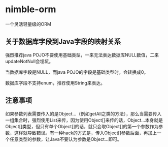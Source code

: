 # nimble-orm
一个灵活轻量级的ORM

## 关于数据库字段到Java字段的映射关系
强烈推荐java POJO不要使用基础类型，一来无法表达数据库NULL数值，二来updateNotNull会埋坑。

当数据库字段是NULL，而java POJO的字段是基础类型时，会转换成0。

数据库字段不支持enum，推荐使用String来表达。

## 注意事项

如果参数列表需要传入的是Object...（例如getAll之类的方法），那么当需要传入一组集合时，强烈使用List来传，因为使用Object[]来传的话，Object...本身就是Object[]类型，但只有单个Object[]的话，就只会取Object[]的第一个参数作为参数，这样就导致错误。有一种hack的方式是，传入Object[]参数后面，再加上一个任意类型的参数，让Java不要认为参数是Object...即可。

